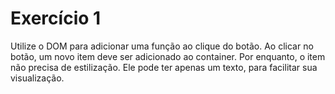 # Exercício 1
Utilize o DOM para adicionar uma função ao clique do botão. Ao clicar no botão, um novo item deve ser adicionado ao container. Por enquanto, o item não precisa de estilização. Ele pode ter apenas um texto, para facilitar sua visualização.